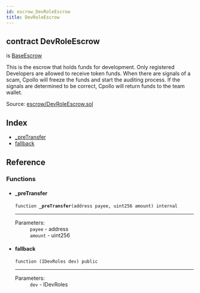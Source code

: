 ```yaml
---
id: escrow_DevRoleEscrow
title: DevRoleEscrow
---
```


<div class="contract-doc"><div class="contract"><h2 class="contract-header"><span class="contract-kind">contract</span> DevRoleEscrow</h2><p class="base-contracts"><span>is</span> <a href="escrow_BaseEscrow.html">BaseEscrow</a></p><p class="description">This is the escrow that holds funds for development. Only registered Developers are allowed to receive token funds. When there are signals of a scam, Cpollo will freeze the funds and start the auditing process. If the signals are determined to be correct, Cpollo will return funds to the team wallet.</p><div class="source">Source: <a href="https://github.com/Cpollo/Ethereum/blob/v0.0.1/contracts/escrow/DevRoleEscrow.sol" target="_blank">escrow/DevRoleEscrow.sol</a></div></div><div class="index"><h2>Index</h2><ul><li><a href="escrow_DevRoleEscrow.html#_preTransfer">_preTransfer</a></li><li><a href="escrow_DevRoleEscrow.html#">fallback</a></li></ul></div><div class="reference"><h2>Reference</h2><div class="functions"><h3>Functions</h3><ul><li><div class="item function"><span id="_preTransfer" class="anchor-marker"></span><h4 class="name">_preTransfer</h4><div class="body"><code class="signature">function <strong>_preTransfer</strong><span>(address payee, uint256 amount) </span><span>internal </span></code><hr/><dl><dt><span class="label-parameters">Parameters:</span></dt><dd><div><code>payee</code> - address</div><div><code>amount</code> - uint256</div></dd></dl></div></div></li><li><div class="item function"><span id="fallback" class="anchor-marker"></span><h4 class="name">fallback</h4><div class="body"><code class="signature">function <strong></strong><span>(IDevRoles dev) </span><span>public </span></code><hr/><dl><dt><span class="label-parameters">Parameters:</span></dt><dd><div><code>dev</code> - IDevRoles</div></dd></dl></div></div></li></ul></div></div></div>
